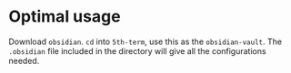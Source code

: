 # Optimal usage
Download `obsidian`. `cd` into `5th-term`, use this as the `obsidian-vault`. The `.obsidian` file included in the directory will give all the configurations needed.
